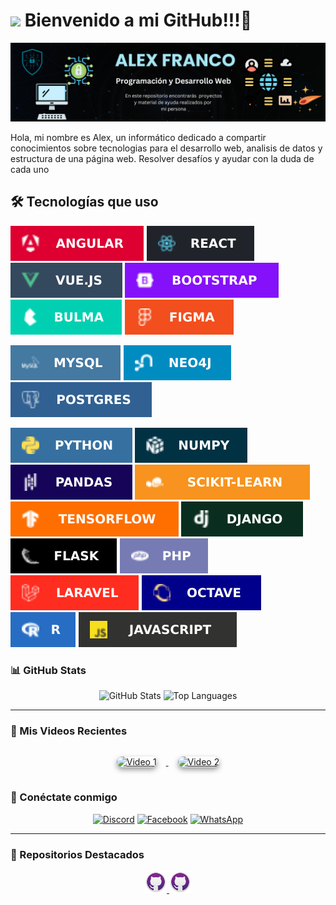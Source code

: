 # <img src="https://media.tenor.com/yRSnf6wABQ4AAAAj/pato-duck.gif" width="100"/> Bienvenido a mi GitHub!!!🦆

![Banner de Alex Franco](banner.png)

Hola, mi nombre es Alex, un informático dedicado a compartir conocimientos sobre tecnologias para el desarrollo web, analisis de datos y estructura de una página web. Resolver desafíos y ayudar con la duda de cada uno 

## 🛠 Tecnologías que uso
[![Angular](Angular.svg?style=for-the-badge&logo=angular&logoColor=white)](https://angular.dev/overview)
[![React](React.svg?style=for-the-badge&logo=react&logoColor=%2361DAFB)](https://es.react.dev/)
[![Vue.js](Vue.svg?style=for-the-badge&logo=vuedotjs&logoColor=%234FC08D)](https://vuejs.org/tutorial/#step-1)
![Bootstrap](bootstrap.svg?style=for-the-badge&logo=bootstrap&logoColor=white)
![Bulma](bulma.svg?style=for-the-badge&logo=bulma&logoColor=white)
![Figma](figma.svg?style=for-the-badge&logo=figma&logoColor=white)

![MySQL](mysql.svg?style=for-the-badge&logo=mysql&logoColor=white)
![Neo4J](neo.svg?style=for-the-badge&logo=neo4j&logoColor=white)
![Postgres](post.svg?style=for-the-badge&logo=postgresql&logoColor=white)

![Python](python.svg?style=for-the-badge&logo=python&logoColor=ffdd54)
![NumPy](numpy.svg?style=for-the-badge&logo=numpy&logoColor=white)
![Pandas](pandas.svg?style=for-the-badge&logo=pandas&logoColor=white)
![scikit-learn](learn.svg?style=for-the-badge&logo=scikit-learn&logoColor=white)
![TensorFlow](tensor.svg?style=for-the-badge&logo=TensorFlow&logoColor=white)
![Django](django.svg?style=for-the-badge&logo=django&logoColor=white)
![Flask](flask.svg?style=for-the-badge&logo=flask&logoColor=white)
![PHP](php.svg?style=for-the-badge&logo=php&logoColor=white)
![Laravel](laravel.svg?style=for-the-badge&logo=laravel&logoColor=white)
![Octave](octave.svg?style=for-the-badge&logo=octave&logoColor=fcd683)
![R](R.svg?style=for-the-badge&logo=r&logoColor=white)
![JavaScript](java.svg?style=for-the-badge&logo=javascript&logoColor=%23F7DF1E)



### 📊 GitHub Stats

<div align="center">
  <img src="https://github-readme-stats.vercel.app/api?username=Francovg18&show_icons=true&theme=radical&include_all_commits=true&count_private=true" alt="GitHub Stats" height="150"/>
  <img src="https://github-readme-stats.vercel.app/api/top-langs/?username=Francovg18&layout=compact&theme=radical" alt="Top Languages" height="150"/>
</div>

---

### 🎥 Mis Videos Recientes 

<div align="center">
  <a href="https://www.youtube.com/watch?v=wsGSeggwVU8" target="_blank">
    <img src="https://img.youtube.com/vi/wsGSeggwVU8/hqdefault.jpg" alt="Video 1" width="250" style="border-radius:15px; box-shadow: 0px 4px 8px rgba(0, 0, 0, 0.4); margin: 15px;">
  </a>
  <a href="https://www.youtube.com/watch?v=Eg1FYThHHQU" target="_blank">
    <img src="https://img.youtube.com/vi/Eg1FYThHHQU/hqdefault.jpg" alt="Video 2" width="250" style="border-radius:15px; box-shadow: 0px 4px 8px rgba(0, 0, 0, 0.4); margin: 15px;">
  </a>
</div>



### 🔗 Conéctate conmigo

<div align="center">
  <a href="https://discord.com/users/tu-discord" target="_blank"><img src="https://img.shields.io/badge/Discord-7289DA?style=for-the-badge&logo=discord&logoColor=white" alt="Discord"></a>
  <a href="https://www.facebook.com/tu-facebook" target="_blank"><img src="https://img.shields.io/badge/Facebook-1877F2?style=for-the-badge&logo=facebook&logoColor=white" alt="Facebook"></a>
  <a href="https://wa.me/59169926193" target="_blank"><img src="https://img.shields.io/badge/Whatsapp-075e54?style=for-the-badge&logo=whatsapp&logoColor=white" alt="WhatsApp"></a>
  
</div>

---

### 🎨 Repositorios Destacados


<div align="center">
  <a href="https://github.com/Francovg18/1erExamen_I.A.">
    <img src="hub.png" width="35" alt="Dat-241" />
  </a>
  <a href="https://github.com/Francovg18/Dat-241">
    <img src="hub.png" width="35" alt="Dat-241" />
  </a>
</div>
